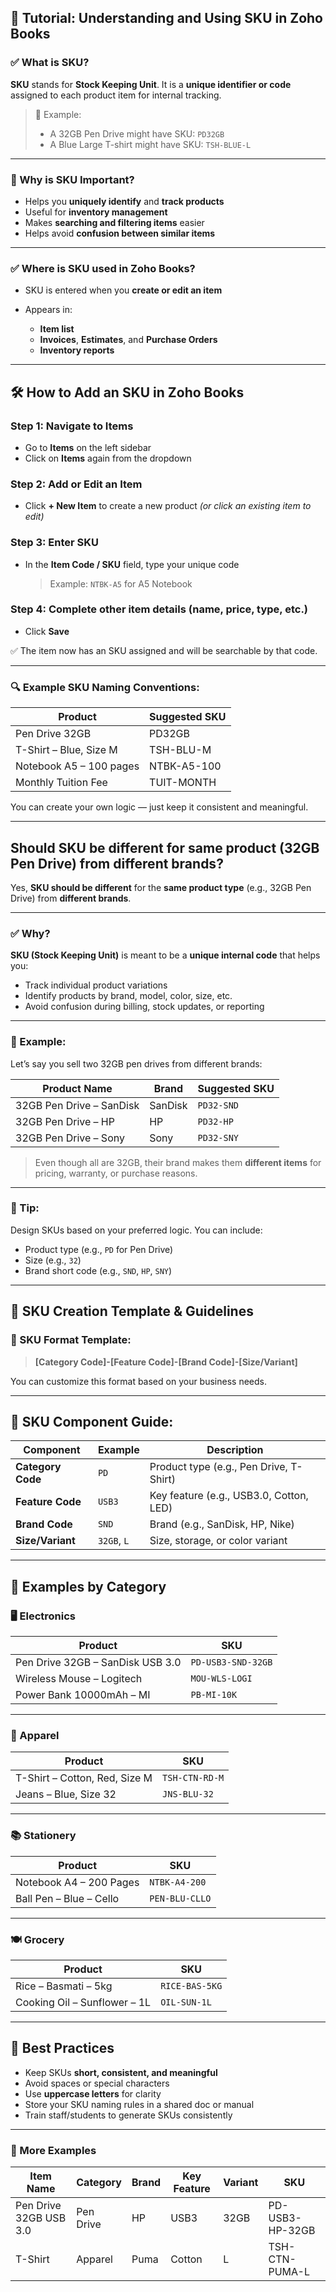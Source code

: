 ## 📘 Tutorial: Understanding and Using SKU in Zoho Books

### ✅ What is SKU?

**SKU** stands for **Stock Keeping Unit**.
It is a **unique identifier or code** assigned to each product item for internal tracking.

> 🔹 Example:
>
> - A 32GB Pen Drive might have SKU: `PD32GB`
> - A Blue Large T-shirt might have SKU: `TSH-BLUE-L`

---

### 🧠 Why is SKU Important?

- Helps you **uniquely identify** and **track products**
- Useful for **inventory management**
- Makes **searching and filtering items** easier
- Helps avoid **confusion between similar items**

---

### ✅ Where is SKU used in Zoho Books?

- SKU is entered when you **create or edit an item**
- Appears in:

  - **Item list**
  - **Invoices**, **Estimates**, and **Purchase Orders**
  - **Inventory reports**

---

## 🛠️ How to Add an SKU in Zoho Books

### Step 1: Navigate to Items

- Go to **Items** on the left sidebar
- Click on **Items** again from the dropdown

### Step 2: Add or Edit an Item

- Click **+ New Item** to create a new product
  _(or click an existing item to edit)_

### Step 3: Enter SKU

- In the **Item Code / SKU** field, type your unique code

  > Example: `NTBK-A5` for A5 Notebook

### Step 4: Complete other item details (name, price, type, etc.)

- Click **Save**

✅ The item now has an SKU assigned and will be searchable by that code.

---

### 🔍 Example SKU Naming Conventions:

| Product                 | Suggested SKU |
| ----------------------- | ------------- |
| Pen Drive 32GB          | PD32GB        |
| T-Shirt – Blue, Size M  | TSH-BLU-M     |
| Notebook A5 – 100 pages | NTBK-A5-100   |
| Monthly Tuition Fee     | TUIT-MONTH    |

You can create your own logic — just keep it consistent and meaningful.

---

## Should SKU be different for same product (32GB Pen Drive) from different brands?

Yes, **SKU should be different** for the **same product type** (e.g., 32GB Pen Drive) from **different brands**.

---

### ✅ Why?

**SKU (Stock Keeping Unit)** is meant to be a **unique internal code** that helps you:

- Track individual product variations
- Identify products by brand, model, color, size, etc.
- Avoid confusion during billing, stock updates, or reporting

---

### 🧠 Example:

Let’s say you sell two 32GB pen drives from different brands:

| Product Name             | Brand   | Suggested SKU |
| ------------------------ | ------- | ------------- |
| 32GB Pen Drive – SanDisk | SanDisk | `PD32-SND`    |
| 32GB Pen Drive – HP      | HP      | `PD32-HP`     |
| 32GB Pen Drive – Sony    | Sony    | `PD32-SNY`    |

> Even though all are 32GB, their brand makes them **different items** for pricing, warranty, or purchase reasons.

---

### 📌 Tip:

Design SKUs based on your preferred logic.
You can include:

- Product type (e.g., `PD` for Pen Drive)
- Size (e.g., `32`)
- Brand short code (e.g., `SND`, `HP`, `SNY`)

---

## 🧾 SKU Creation Template & Guidelines

### 🔧 SKU Format Template:

> **\[Category Code]-\[Feature Code]-\[Brand Code]-\[Size/Variant]**

You can customize this format based on your business needs.

---

## 🧠 SKU Component Guide:

| Component         | Example     | Description                             |
| ----------------- | ----------- | --------------------------------------- |
| **Category Code** | `PD`        | Product type (e.g., Pen Drive, T-Shirt) |
| **Feature Code**  | `USB3`      | Key feature (e.g., USB3.0, Cotton, LED) |
| **Brand Code**    | `SND`       | Brand (e.g., SanDisk, HP, Nike)         |
| **Size/Variant**  | `32GB`, `L` | Size, storage, or color variant         |

---

## 📘 Examples by Category

### 🖥️ Electronics

| Product                          | SKU                |
| -------------------------------- | ------------------ |
| Pen Drive 32GB – SanDisk USB 3.0 | `PD-USB3-SND-32GB` |
| Wireless Mouse – Logitech        | `MOU-WLS-LOGI`     |
| Power Bank 10000mAh – MI         | `PB-MI-10K`        |

---

### 👕 Apparel

| Product                       | SKU            |
| ----------------------------- | -------------- |
| T-Shirt – Cotton, Red, Size M | `TSH-CTN-RD-M` |
| Jeans – Blue, Size 32         | `JNS-BLU-32`   |

---

### 📚 Stationery

| Product                 | SKU            |
| ----------------------- | -------------- |
| Notebook A4 – 200 Pages | `NTBK-A4-200`  |
| Ball Pen – Blue – Cello | `PEN-BLU-CLLO` |

---

### 🍽️ Grocery

| Product                      | SKU            |
| ---------------------------- | -------------- |
| Rice – Basmati – 5kg         | `RICE-BAS-5KG` |
| Cooking Oil – Sunflower – 1L | `OIL-SUN-1L`   |

---

## 📌 Best Practices

- Keep SKUs **short, consistent, and meaningful**
- Avoid spaces or special characters
- Use **uppercase letters** for clarity
- Store your SKU naming rules in a shared doc or manual
- Train staff/students to generate SKUs consistently

---

### 📄 More Examples

| Item Name              | Category  | Brand | Key Feature | Variant | SKU             |
| ---------------------- | --------- | ----- | ----------- | ------- | --------------- |
| Pen Drive 32GB USB 3.0 | Pen Drive | HP    | USB3        | 32GB    | PD-USB3-HP-32GB |
| T-Shirt                | Apparel   | Puma  | Cotton      | L       | TSH-CTN-PUMA-L  |
